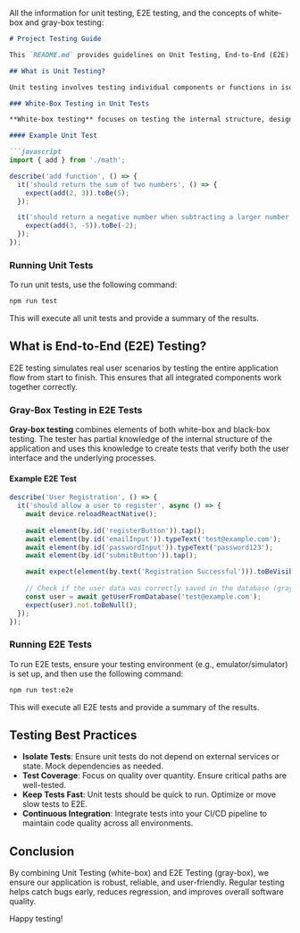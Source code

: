 All the information for unit testing, E2E testing, and the concepts of white-box and gray-box testing:

```markdown
# Project Testing Guide

This `README.md` provides guidelines on Unit Testing, End-to-End (E2E) Testing, and the testing methodologies used in our project, specifically White-Box and Gray-Box testing.

## What is Unit Testing?

Unit testing involves testing individual components or functions in isolation to verify that they perform as expected. This is the first line of defense in ensuring code quality.

### White-Box Testing in Unit Tests

**White-box testing** focuses on testing the internal structure, design, and implementation of the code. The tester knows the internal workings of the application and tests all possible paths, conditions, and loops.

#### Example Unit Test

```javascript
import { add } from './math';

describe('add function', () => {
  it('should return the sum of two numbers', () => {
    expect(add(2, 3)).toBe(5);
  });

  it('should return a negative number when subtracting a larger number', () => {
    expect(add(3, -5)).toBe(-2);
  });
});
```

### Running Unit Tests

To run unit tests, use the following command:

```bash
npm run test
```

This will execute all unit tests and provide a summary of the results.

## What is End-to-End (E2E) Testing?

E2E testing simulates real user scenarios by testing the entire application flow from start to finish. This ensures that all integrated components work together correctly.

### Gray-Box Testing in E2E Tests

**Gray-box testing** combines elements of both white-box and black-box testing. The tester has partial knowledge of the internal structure of the application and uses this knowledge to create tests that verify both the user interface and the underlying processes.

#### Example E2E Test

```javascript
describe('User Registration', () => {
  it('should allow a user to register', async () => {
    await device.reloadReactNative();
    
    await element(by.id('registerButton')).tap();
    await element(by.id('emailInput')).typeText('test@example.com');
    await element(by.id('passwordInput')).typeText('password123');
    await element(by.id('submitButton')).tap();

    await expect(element(by.text('Registration Successful'))).toBeVisible();
    
    // Check if the user data was correctly saved in the database (gray-box aspect)
    const user = await getUserFromDatabase('test@example.com');
    expect(user).not.toBeNull();
  });
});
```

### Running E2E Tests

To run E2E tests, ensure your testing environment (e.g., emulator/simulator) is set up, and then use the following command:

```bash
npm run test:e2e
```

This will execute all E2E tests and provide a summary of the results.

## Testing Best Practices

- **Isolate Tests**: Ensure unit tests do not depend on external services or state. Mock dependencies as needed.
- **Test Coverage**: Focus on quality over quantity. Ensure critical paths are well-tested.
- **Keep Tests Fast**: Unit tests should be quick to run. Optimize or move slow tests to E2E.
- **Continuous Integration**: Integrate tests into your CI/CD pipeline to maintain code quality across all environments.

## Conclusion

By combining Unit Testing (white-box) and E2E Testing (gray-box), we ensure our application is robust, reliable, and user-friendly. Regular testing helps catch bugs early, reduces regression, and improves overall software quality.

Happy testing!
```